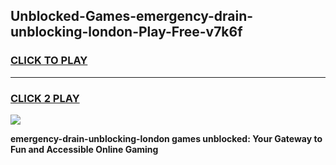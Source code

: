 
## Unblocked-Games-emergency-drain-unblocking-london-Play-Free-v7k6f
<h3>
<a href="https://premium76.site?title=emergency-drain-unblocking-london&ref=12A">CLICK TO PLAY</a></h3>
<hr>

<h3>
<a href="https://premium76.site?title=emergency-drain-unblocking-london&ref=12A">CLICK 2 PLAY</a>
  
</h3>

<a href="https://premium76.site?title=emergency-drain-unblocking-london&ref=12A"><img src="https://clearcache.store/games.png"></a>


**emergency-drain-unblocking-london games unblocked: Your Gateway to Fun and Accessible Online Gaming**
